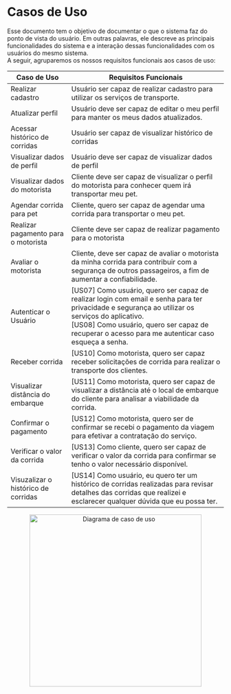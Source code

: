 # Casos de Uso

Esse documento tem o objetivo de documentar o que o sistema faz do ponto de vista do usuário. Em outras palavras, ele descreve as principais funcionalidades do sistema e a interação dessas funcionalidades com os usuários do mesmo sistema. <br>
A seguir, agruparemos os nossos requisitos funcionais aos casos de uso:<br>


<div align="center">


| Caso de Uso | Requisitos Funcionais |
| ----------- | --------------------- |
| Realizar cadastro | Usuário ser capaz de realizar cadastro para utilizar os serviços de transporte. |
| Atualizar perfil | Usuário deve ser capaz de editar o meu perfil para manter os meus dados atualizados. |
| Acessar histórico de corridas | Usuário ser capaz de visualizar histórico de corridas |
| Visualizar dados de perfil |  Usuário deve ser capaz de visualizar dados de perfil |
| Visualizar dados do motorista | Cliente deve ser capaz de visualizar o perfil do motorista para conhecer quem irá transportar meu pet. |
| Agendar corrida para pet | Cliente, quero ser capaz de agendar uma corrida para transportar o meu pet. |
| Realizar pagamento para o motorista | Cliente deve ser capaz de realizar pagamento para o motorista |
| Avaliar o motorista | Cliente, deve ser capaz de avaliar o motorista da minha corrida para contribuir com a segurança de outros passageiros, a fim de aumentar a confiabilidade. |
| Autenticar o Usuário | [US07] Como usuário, quero ser capaz de realizar login com email e senha para ter privacidade e segurança ao utilizar os serviços do aplicativo. <br> [US08] Como usuário, quero ser capaz de recuperar o acesso para me autenticar caso esqueça a senha. |
| Receber corrida | [US10] Como motorista, quero ser capaz receber solicitações de corrida para realizar o transporte dos clientes. |
| Visualizar distância do embarque | [US11] Como motorista, quero ser capaz de visualizar a distância até o local de embarque do cliente para analisar a viabilidade da corrida. |
| Confirmar o pagamento | [US12] Como motorista, quero ser de confirmar se recebi o pagamento da viagem para efetivar a contratação do serviço. |
| Verificar o valor da corrida | [US13] Como cliente, quero ser capaz de verificar o valor da corrida para confirmar se tenho o valor necessário disponível. |
| Visuzalizar o histórico de corridas | [US14] Como usuário, eu quero ter um histórico de corridas realizadas para revisar detalhes das corridas que realizei e esclarecer qualquer dúvida que eu possa ter. |

<img src="./assets/Images/diagramaUC.png" alt="Diagrama de caso de uso" style="width:400px;"/>

</div>
